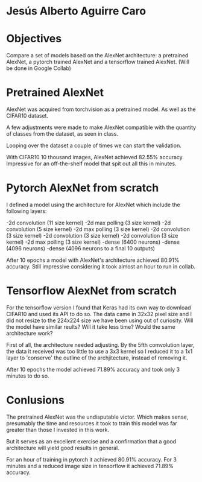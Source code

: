 # Jesús Alberto Aguirre Caro

# Objectives

Compare a set of models based on the AlexNet architecture: a pretrained AlexNet, a pytorch trained AlexNet and a tensorflow trained AlexNet. (Will be done in Google Collab)

# Pretrained AlexNet

AlexNet was acquired from torchvision as a pretrained model. As well as the CIFAR10 dataset.

A few adjustments were made to make AlexNet compatible with the quantity of classes from the dataset, as seen in class.

Looping over the dataset a couple of times we can start the validation.

With CIFAR10 10 thousand images, AlexNet achieved 82.55% accuracy. Impressive for an off-the-shelf model that spit out all this in minutes.

# Pytorch AlexNet from scratch

I defined a model using the architecture for AlexNet which include the following layers:

-2d convolution (11 size kernel)
-2d max polling (3 size kernel)
-2d convolution (5 size kernel)
-2d max polling (3 size kernel)
-2d convolution (3 size kernel)
-2d convolution (3 size kernel)
-2d convolution (3 size kernel)
-2d max polling (3 size kernel)
-dense (6400 neurons)
-dense (4096 neurons)
-dense (4096 neurons to a final 10 outputs)

After 10 epochs a model with AlexNet's architecture achieved 80.91% accuracy. Still impressive considering it took almost an hour to run in collab.

# Tensorflow AlexNet from scratch

For the tensorflow version I found that Keras had its own way to download CIFAR10 and used its API to do so. The data came in 32x32 pixel size and I did not resize to the 224x224 size we have been using out of curiosity. Will the model have similar reults? Will it take less time? Would the same architecture work?

First of all, the architecture needed adjusting. By the 5fth comvolution layer, the data it received was too little to use a 3x3 kernel so I reduced it to a 1x1 layer to 'conserve' the outline of the archjitecture, instead of removing it.

After 10 epochs the model achieved 71.89% accuracy and took only 3 minutes to do so.

# Conlusions

The pretrained AlexNet was the undisputable victor. Which makes sense, presumably the time and resources it took to train this model was far greater than those I invested in this work.

But it serves as an excellent exercise and a confirmation that a good architecture will yield good results in general.

For an hour of training in pytorch it achieved 80.91% accuracy.
For 3 minutes and a reduced image size in tensorflow it achieved 71.89% accuracy.
